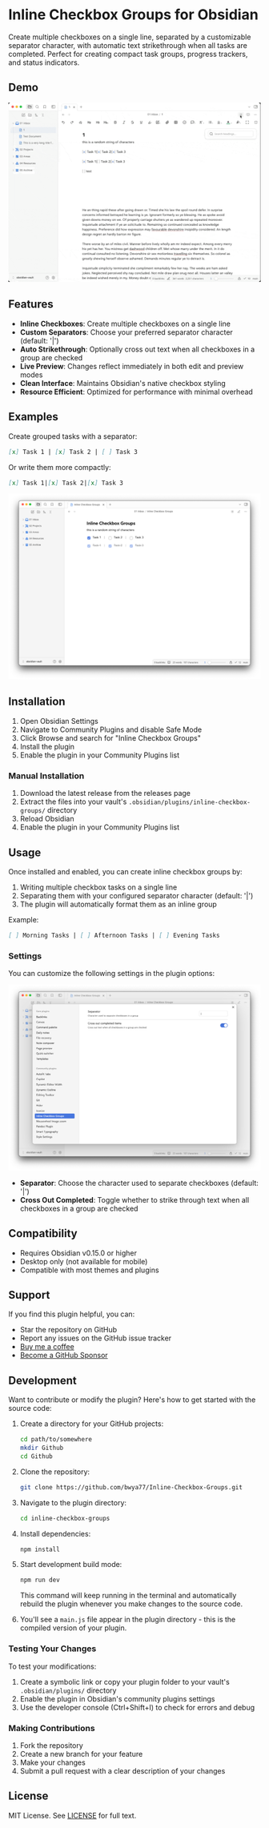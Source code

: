 # Inline Checkbox Groups for Obsidian

Create multiple checkboxes on a single line, separated by a customizable separator character, with automatic text strikethrough when all tasks are completed. Perfect for creating compact task groups, progress trackers, and status indicators.

## Demo
![Demo video](/images/demo.gif) 

## Features

- **Inline Checkboxes**: Create multiple checkboxes on a single line
- **Custom Separators**: Choose your preferred separator character (default: '|')
- **Auto Strikethrough**: Optionally cross out text when all checkboxes in a group are checked
- **Live Preview**: Changes reflect immediately in both edit and preview modes
- **Clean Interface**: Maintains Obsidian's native checkbox styling
- **Resource Efficient**: Optimized for performance with minimal overhead

## Examples

Create grouped tasks with a separator:
```markdown
[x] Task 1 | [x] Task 2 | [ ] Task 3
```

Or write them more compactly:
```markdown
[x] Task 1|[x] Task 2|[x] Task 3
```

![example1](/images/example1.png) 

## Installation

1. Open Obsidian Settings
2. Navigate to Community Plugins and disable Safe Mode
3. Click Browse and search for "Inline Checkbox Groups"
4. Install the plugin
5. Enable the plugin in your Community Plugins list

### Manual Installation

1. Download the latest release from the releases page
2. Extract the files into your vault's `.obsidian/plugins/inline-checkbox-groups/` directory
3. Reload Obsidian
4. Enable the plugin in your Community Plugins list

## Usage

Once installed and enabled, you can create inline checkbox groups by:

1. Writing multiple checkbox tasks on a single line
2. Separating them with your configured separator character (default: '|')
3. The plugin will automatically format them as an inline group

Example:
```markdown
[ ] Morning Tasks | [ ] Afternoon Tasks | [ ] Evening Tasks
```

### Settings

You can customize the following settings in the plugin options:

![Plugin Settings](/images/settings.png) 

- **Separator**: Choose the character used to separate checkboxes (default: '|')
- **Cross Out Completed**: Toggle whether to strike through text when all checkboxes in a group are checked

## Compatibility

- Requires Obsidian v0.15.0 or higher
- Desktop only (not available for mobile)
- Compatible with most themes and plugins

## Support

If you find this plugin helpful, you can:

- Star the repository on GitHub
- Report any issues on the GitHub issue tracker
- [Buy me a coffee](https://buymeacoffee.com/bwya77)
- [Become a GitHub Sponsor](https://github.com/sponsors/bwya77)

## Development

Want to contribute or modify the plugin? Here's how to get started with the source code:

1. Create a directory for your GitHub projects:
   ```bash
   cd path/to/somewhere
   mkdir Github
   cd Github
   ```

2. Clone the repository:
   ```bash
   git clone https://github.com/bwya77/Inline-Checkbox-Groups.git
   ```

3. Navigate to the plugin directory:
   ```bash
   cd inline-checkbox-groups
   ```

4. Install dependencies:
   ```bash
   npm install
   ```

5. Start development build mode:
   ```bash
   npm run dev
   ```
   This command will keep running in the terminal and automatically rebuild the plugin whenever you make changes to the source code.

6. You'll see a `main.js` file appear in the plugin directory - this is the compiled version of your plugin.

### Testing Your Changes

To test your modifications:

1. Create a symbolic link or copy your plugin folder to your vault's `.obsidian/plugins/` directory
2. Enable the plugin in Obsidian's community plugins settings
3. Use the developer console (Ctrl+Shift+I) to check for errors and debug

### Making Contributions

1. Fork the repository
2. Create a new branch for your feature
3. Make your changes
4. Submit a pull request with a clear description of your changes

## License

MIT License. See [LICENSE](https://github.com/bwya77/Inline-Checkbox-Groups/blob/main/LICENSE) for full text.
